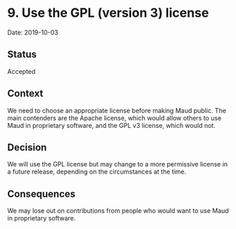 # 9. Use the GPL (version 3) license

Date: 2019-10-03

## Status

Accepted

## Context

We need to choose an appropriate license before making Maud public. The main
contenders are the Apache license, which would allow others to use Maud in
proprietary software, and the GPL v3 license, which would not.

## Decision

We will use the GPL license but may change to a more permissive license in a
future release, depending on the circumstances at the time.

## Consequences

We may lose out on contributions from people who would want to use Maud in
proprietary software.

